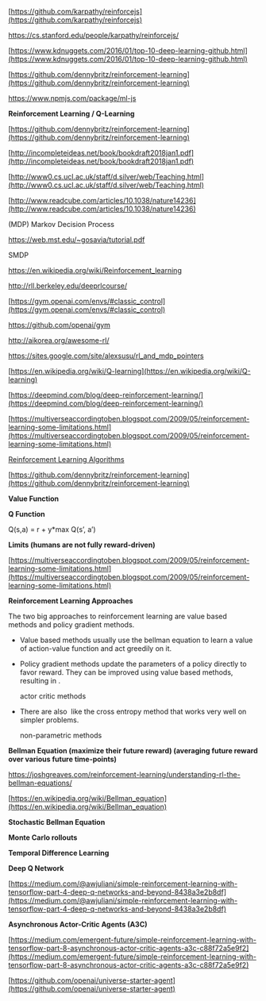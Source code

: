 [https://github.com/karpathy/reinforcejs](https://github.com/karpathy/reinforcejs)

https://cs.stanford.edu/people/karpathy/reinforcejs/

[https://www.kdnuggets.com/2016/01/top-10-deep-learning-github.html](https://www.kdnuggets.com/2016/01/top-10-deep-learning-github.html)

[https://github.com/dennybritz/reinforcement-learning](https://github.com/dennybritz/reinforcement-learning)

https://www.npmjs.com/package/ml-js

**Reinforcement Learning / Q-Learning**

[https://github.com/dennybritz/reinforcement-learning](https://github.com/dennybritz/reinforcement-learning)

[http://incompleteideas.net/book/bookdraft2018jan1.pdf](http://incompleteideas.net/book/bookdraft2018jan1.pdf)

[http://www0.cs.ucl.ac.uk/staff/d.silver/web/Teaching.html](http://www0.cs.ucl.ac.uk/staff/d.silver/web/Teaching.html)

[http://www.readcube.com/articles/10.1038/nature14236](http://www.readcube.com/articles/10.1038/nature14236)

(MDP) Markov Decision Process

https://web.mst.edu/~gosavia/tutorial.pdf

SMDP

https://en.wikipedia.org/wiki/Reinforcement_learning

http://rll.berkeley.edu/deeprlcourse/

[https://gym.openai.com/envs/#classic_control](https://gym.openai.com/envs/#classic_control)

https://github.com/openai/gym

http://aikorea.org/awesome-rl/

https://sites.google.com/site/alexsusu/rl_and_mdp_pointers

[https://en.wikipedia.org/wiki/Q-learning](https://en.wikipedia.org/wiki/Q-learning)

[https://deepmind.com/blog/deep-reinforcement-learning/](https://deepmind.com/blog/deep-reinforcement-learning/)

[https://multiverseaccordingtoben.blogspot.com/2009/05/reinforcement-learning-some-limitations.html](https://multiverseaccordingtoben.blogspot.com/2009/05/reinforcement-learning-some-limitations.html)

[Reinforcement Learning Algorithms](https://github.com/dennybritz/reinforcement-learning)

[https://github.com/dennybritz/reinforcement-learning](https://github.com/dennybritz/reinforcement-learning)

**Value Function**

**Q Function**

Q(s,a) = r + y*max Q(s’, a’)

**Limits (**humans are not fully reward-driven**)**

[https://multiverseaccordingtoben.blogspot.com/2009/05/reinforcement-learning-some-limitations.html](https://multiverseaccordingtoben.blogspot.com/2009/05/reinforcement-learning-some-limitations.html)

**Reinforcement Learning Approaches**

The two big approaches to reinforcement learning are value based methods and policy gradient methods.

- Value based methods usually use the bellman equation to learn a value of action-value function and act greedily on it.
- Policy gradient methods update the parameters of a policy directly to favor reward. They can be improved using value based methods, resulting in .

    actor critic methods

- There are also  like the cross entropy method that works very well on simpler problems.

    non-parametric methods

**Bellman Equation (maximize their future reward) (averaging future reward over various future time-points)**

https://joshgreaves.com/reinforcement-learning/understanding-rl-the-bellman-equations/

[https://en.wikipedia.org/wiki/Bellman_equation](https://en.wikipedia.org/wiki/Bellman_equation)

**Stochastic Bellman Equation**

**Monte Carlo rollouts**

**Temporal Difference Learning**

**Deep Q Network**

[https://medium.com/@awjuliani/simple-reinforcement-learning-with-tensorflow-part-4-deep-q-networks-and-beyond-8438a3e2b8df](https://medium.com/@awjuliani/simple-reinforcement-learning-with-tensorflow-part-4-deep-q-networks-and-beyond-8438a3e2b8df)

**Asynchronous Actor-Critic Agents (A3C)**

[https://medium.com/emergent-future/simple-reinforcement-learning-with-tensorflow-part-8-asynchronous-actor-critic-agents-a3c-c88f72a5e9f2](https://medium.com/emergent-future/simple-reinforcement-learning-with-tensorflow-part-8-asynchronous-actor-critic-agents-a3c-c88f72a5e9f2)

[https://github.com/openai/universe-starter-agent](https://github.com/openai/universe-starter-agent)